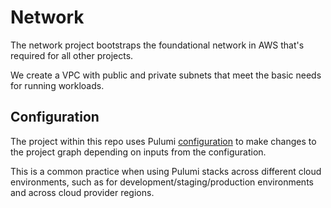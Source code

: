 # Network

The network project bootstraps the foundational network in AWS that's required for all other projects.

We create a VPC with public and private subnets that meet the basic needs for running workloads.

## Configuration

The project within this repo uses Pulumi [configuration](https://www.pulumi.com/docs/concepts/config/) to make changes to the project graph depending on inputs from the configuration.

This is a common practice when using Pulumi stacks across different cloud environments, such as for development/staging/production environments and across cloud provider regions.